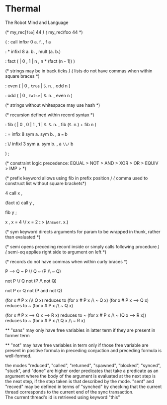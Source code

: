 # Thermal
The Robot Mind and Language


 (* my_rec[`foo`] 44 *)
 (* my_rec\\foo 44 *)

 (
 : call infixr 0
     a. f. , f a

 : * infixl 8
     a. b. , mult (a. b.)

 : fact (
   | 0 , 1
   | n , n * (fact (n - 1))
   )

 (* strings may be in back ticks *)
 (* lists do not have commas when within square braces *)

 : even (
   | 0 , `true`
   | `S`. n. , odd n
   )

 : odd ( 
   | 0 , `false`
   | `S`. n. , even n
   )

 (* strings without whitespace may use hash *)

 (* recursion defined within record syntax *)

 : fib ( 
   | 0 , 0
   | 1 , 1
   | `S`. `S`. n. , fib (`S`. n.) + fib n
   )


 : = infix 8
     sym a. sym b. , a `=` b

 : \\/ infixl 3
     sym a. sym b. , a `\\/` b

 ) ;

 (* constraint logic precedence: EQUAL > NOT > AND > XOR > OR > EQUIV > IMP > *)

 (* prefix keyword allows using fib in prefix position *)
 (* comma used to construct list without square brackets*)


 4 call x , 

 (fact x) call y , 
 
 fib y ; 

 x , x = 4 \\/ x = 2 ::> (`Answer`. x.)

 (* sym keyword directs arguments for param to be wrapped in thunk, rather than evaluated *)

 (* semi opens preceding record inside or simply calls following procedure *)
 (* semi-eq applies right side to argument on left *)

 (* records do not have commas when within curly braces *)



P --> Q
~ P \\/ Q
~ (P /\\ ~ Q)  

not P \\/ Q
not (P /\\ not Q)  

not P or Q
not (P and not Q)  


(for x # P x /\\\\ Q x) reduces to (for x # P x /\ ~ Q x)
(for x # P x --> Q x) reduces to ~ (for x # P x /\ ~ Q x)

(for x # P x --> Q x --> R x) reduces to
~ (for x # P x /\\ ~ (Q x --> R x)) reduces to
~ (for x # P x /\\ Q x /\\ ~ R x)

** "sans" may only have free variables in latter term if
they are present in former term

** "not" may have free variables in term only if 
those free variable are present in positive formula in preceding conjuction
and preceding formula is well-formed.


the modes "reduced", "called", "returned", "spawned", "blocked", "synced", "stuck", and "done" are higher order predicates that take a predicate as an argument where the body of the argument is evaluated at the next step is the next step, if the step taken is that described by the mode. "sent" and "recved" may be defined in terms of "synched" by checking that the current thread corresponds to the current end of the sync transaction.  
The current thread's id is retrieved using keyword "this" 
